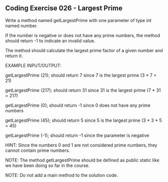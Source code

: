 ## Coding Exercise 026 - Largest Prime

Write a method named getLargestPrime with one parameter of type int named number. 

If the number is negative or does not have any prime numbers, the method should return -1 to indicate an invalid value.



The method should calculate the largest prime factor of a given number and return it.



EXAMPLE INPUT/OUTPUT:

getLargestPrime (21); should return 7 since 7 is the largest prime (3 * 7 = 21)

getLargestPrime (217); should return 31 since 31 is the largest prime (7 * 31 = 217)

getLargestPrime (0); should return -1 since 0 does not have any prime numbers

getLargestPrime (45); should return 5 since 5 is the largest prime (3 * 3 * 5 = 45)

getLargestPrime (-1); should return -1 since the parameter is negative



HINT: Since the numbers 0 and 1 are not considered prime numbers, they cannot contain prime numbers.

NOTE: The method getLargestPrime ​should be defined as public static like we have been doing so far in the course.

NOTE: Do not add a main method to the solution code.